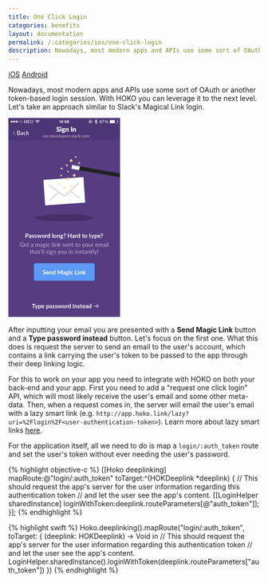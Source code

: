 ```yaml
---
title: One Click Login
categories: benefits
layout: documentation
permalink: /:categories/ios/one-click-login
description: Nowadays, most modern apps and APIs use some sort of OAuth or another token-based login session. With HOKO you can leverage it to the next level.
---
```


<a href="#" class="tab active">iOS</a>
<a href="http://support.hokolinks.com/benefits/android/one-click-login/" class="tab">Android</a>

Nowadays, most modern apps and APIs use some sort of OAuth or another token-based login session. With HOKO you can leverage it to the next level. Let's take an approach similar to Slack's Magical Link login.

![](/assets/images/slack-one-click-login.png)

After inputting your email you are presented with a **Send Magic Link** button and a **Type password instead** button. Let's focus on the first one. What this does is request the server to send an email to the user's account, which contains a link carrying the user's token to be passed to the app through their deep linking logic.

For this to work on your app you need to integrate with HOKO on both your back-end and your app. First you need to add a "request one click login" API, which will most likely receive the user's email and some other meta-data. Then, when a request comes in, the server will email the user's email with a lazy smart link (e.g. `http://app.hoko.link/lazy?uri=%2Flogin%2F<user-authentication-token>`). Learn more about lazy smart links <a href="http://support.hokolinks.com/api/rest-creating-lazy-smartlinks" target="_blank">here</a>.

For the application itself, all we need to do is map a `login/:auth_token` route and set the user's token without ever needing the user's password.

{% highlight objective-c %}
[[Hoko deeplinking] mapRoute:@"login/:auth_token"
                    toTarget:^(HOKDeeplink *deeplink) {
  // This should request the app's server for the user information regarding this authentication token
  // and let the user see the app's content.
  [[LoginHelper sharedInstance] loginWithToken:deeplink.routeParameters[@"auth_token"]];
}];
{% endhighlight %}

{% highlight swift %}
Hoko.deeplinking().mapRoute("login/:auth_token", toTarget: {
  (deeplink: HOKDeeplink) -> Void in
    // This should request the app's server for the user information regarding this authentication token
    // and let the user see the app's content.
    LoginHelper.sharedInstance().loginWithToken(deeplink.routeParameters["auth_token"])
})
{% endhighlight %}

